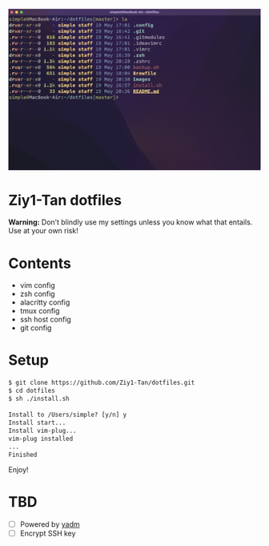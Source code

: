 ![screen](images/screenshot.png)

# Ziy1-Tan dotfiles

**Warning:** Don’t blindly use my settings unless you know what that entails. Use at your own risk!

# Contents

- vim config
- zsh config
- alacritty config
- tmux config
- ssh host config
- git config

# Setup

```shell
$ git clone https://github.com/Ziy1-Tan/dotfiles.git
$ cd dotfiles
$ sh ./install.sh

Install to /Users/simple? [y/n] y
Install start...
Install vim-plug...
vim-plug installed 
...
Finished
```

Enjoy!

# TBD

- [ ] Powered by [yadm](https://github.com/TheLocehiliosan/yadm)
- [ ] Encrypt SSH key 
